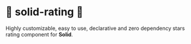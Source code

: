 # 🌟 solid-rating 🌟

Highly customizable, easy to use, declarative and zero dependency stars rating component for **Solid**.

